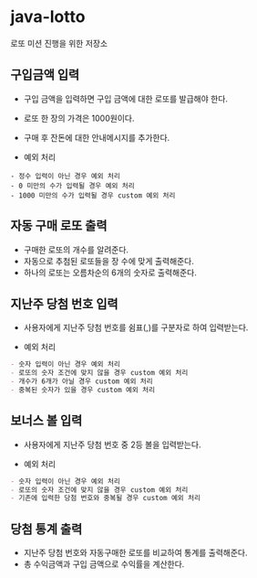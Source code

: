 # java-lotto
로또 미션 진행을 위한 저장소

## 구입금액 입력

- 구입 금액을 입력하면 구입 금액에 대한 로또를 발급해야 한다. 
- 로또 한 장의 가격은 1000원이다. 
- 구매 후 잔돈에 대한 안내메시지를 추가한다. 

- 예외 처리

```makrdown
- 정수 입력이 아닌 경우 예외 처리
- 0 미만의 수가 입력될 경우 예외 처리
- 1000 미만의 수가 입력될 경우 custom 예외 처리
```

## 자동 구매 로또 출력

- 구매한 로또의 개수를 알려준다. 
- 자동으로 추첨된 로또들을 장 수에 맞게 출력해준다. 
- 하나의 로또는 오름차순의 6개의 숫자로 출력해준다.

## 지난주 당첨 번호 입력

- 사용자에게 지난주 당첨 번호를 쉼표(,)를 구분자로 하여 입력받는다. 

- 예외 처리

```markdown
- 숫자 입력이 아닌 경우 예외 처리
- 로또의 숫자 조건에 맞지 않을 경우 custom 예외 처리
- 개수가 6개가 아닐 경우 custom 예외 처리
- 중복된 숫자가 있을 경우 custom 예외 처리
```

## 보너스 볼 입력

- 사용자에게 지난주 당첨 번호 중 2등 볼을 입력받는다.  

- 예외 처리

```markdown
- 숫자 입력이 아닌 경우 예외 처리
- 로또의 숫자 조건에 맞지 않을 경우 custom 예외 처리
- 기존에 입력한 당첨 번호와 중복될 경우 custom 예외 처리
```

## 당첨 통계 출력

- 지난주 당첨 번호와 자동구매한 로또를 비교하여 통계를 출력해준다.
- 총 수익금액과 구입 금액으로 수익률을 계산한다.

